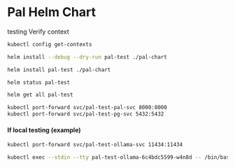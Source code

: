 # Pal Helm Chart




testing
Verify context
```bash
kubectl config get-contexts
```

```bash
helm install --debug --dry-run pal-test ./pal-chart
```
```bash
helm install pal-test ./pal-chart
```
```bash
helm status pal-test
```
```bash
helm get all pal-test
```

```bash
kubectl port-forward svc/pal-test-pal-svc 8000:8000
kubectl port-forward svc/pal-test-pg-svc 5432:5432
```

#### If local testing (example)
```bash
kubectl port-forward svc/pal-test-ollama-svc 11434:11434
```
```bash
kubectl exec --stdin --tty pal-test-ollama-6c4bdc5599-w4n8d -- /bin/bash
```